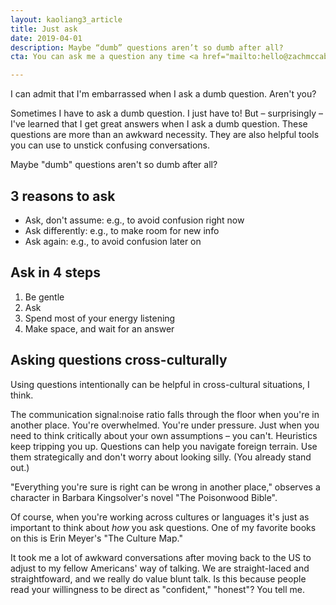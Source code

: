 ```yaml
---
layout: kaoliang3_article
title: Just ask
date: 2019-04-01
description: Maybe “dumb” questions aren’t so dumb after all?
cta: You can ask me a question any time <a href="mailto:hello@zachmccabe.com">hello@zachmccabe.com</a>

---
```



I can admit that I'm embarrassed when I ask a dumb question. Aren't you?

Sometimes I have to ask a dumb question. I just have to! But – surprisingly – I've learned that I get great answers when I ask a dumb question. These questions are more than an awkward necessity. They are also helpful tools you can use to unstick confusing conversations.

Maybe "dumb" questions aren't so dumb after all?



## 3 reasons to ask

+ Ask, don't assume: e.g., to avoid confusion right now
+ Ask differently: e.g., to make room for new info
+ Ask again: e.g., to avoid confusion later on



## Ask in 4 steps

1. Be gentle
2. Ask
3. Spend most of your energy listening
4. Make space, and wait for an answer



## Asking questions cross-culturally

Using questions intentionally can be helpful in cross-cultural situations, I think.

The communication signal:noise ratio falls through the floor when you're in another place. You're overwhelmed. You're under pressure. Just when you need to think critically about your own assumptions – you can't. Heuristics keep tripping you up. Questions can help you navigate foreign terrain. Use them strategically and don't worry about looking silly. (You already stand out.)

"Everything you're sure is right can be wrong in another place," observes a character in Barbara Kingsolver's novel "The Poisonwood Bible".

Of course, when you're working across cultures or languages it's just as important to think about _how_ you ask questions. One of my favorite books on this is Erin Meyer's "The Culture Map."

It took me a lot of awkward conversations after moving back to the US to adjust to my fellow Americans' way of talking. We are straight-laced and straightfoward, and we really do value blunt talk. Is this because people read your willingness to be direct as "confident," "honest"? You tell me.
